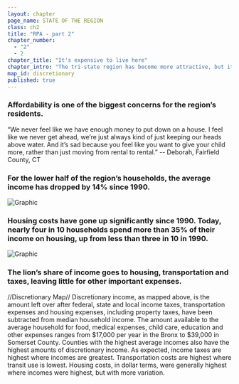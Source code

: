 ```yaml
---
layout: chapter
page_name: STATE OF THE REGION
class: ch2
title: "RPA - part 2"
chapter_number: 
  - "2"
  - 2
chapter_title: "It's expensive to live here"
chapter_intro: "The tri-state region has become more attractive, but it has also become more expensive. While housing costs have risen sharply and property taxes are taking a larger share of household budgets, household incomes have stagnated. In fact, median household incomes have dropped by 4% since1990 – a much steeper decline than the national average of 1%.  Of course, the region has always been high-cost and crowded, and improvements in the economy and quality of life drive up prices and attract more residents and businesses. But if incomes do not keep pace with prices, or if the hassles of living here outweigh the advantages, the region’s virtuous cycle of growth and prosperity could be interrupted."
map_id: discretionary
published: true
---
```


### Affordability is one of the biggest concerns for the region’s residents.

“We never feel like we have enough money to put down on a house. I feel like we never get ahead, we’re just always kind of just keeping our heads above water. And it’s sad because you feel like you want to give your child more, rather than just moving from rental to rental.”
-- Deborah, Fairfield County, CT


### For the lower half of the region’s households, the average income has dropped by 14% since 1990.
![Graphic]({{site.root}}/images/ch2/graph-1.jpg)


### Housing costs have gone up significantly since 1990. Today, nearly four in 10 households spend more than 35% of their income on housing, up from less than three in 10 in 1990.
![Graphic]({{site.root}}/images/ch2/graph-2.jpg)


### The lion’s share of income goes to housing, transportation and taxes, leaving little for other important expenses.
//Discretionary Map//
Discretionary income, as mapped above, is the amount left over after federal, state and local income taxes, transportation expenses and housing expenses, including property taxes, have been subtracted from median household income. The amount available to the average household for food, medical expenses, child care, education and other expenses ranges from $17,000 per year in the Bronx to $39,000 in Somerset County. 
Counties with the highest average incomes also have the highest amounts of discretionary income. As expected, income taxes are highest where incomes are greatest. Transportation costs are highest where transit use is lowest. Housing costs, in dollar terms, were generally highest where incomes were highest, but with more variation.